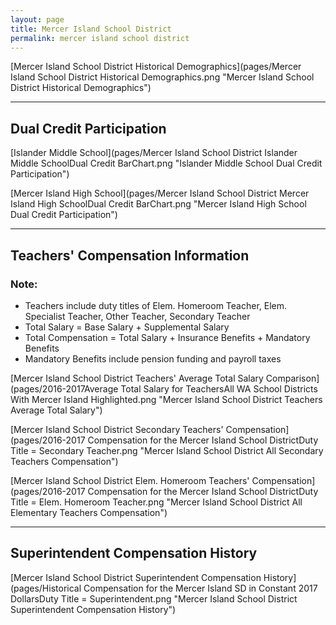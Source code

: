 ```yaml
---
layout: page
title: Mercer Island School District
permalink: mercer island school district
---
```



[Mercer Island School District Historical Demographics](pages/Mercer Island School District Historical Demographics.png "Mercer Island School District Historical Demographics")

___

## Dual Credit Participation

[Islander Middle School](pages/Mercer Island School District Islander Middle SchoolDual Credit BarChart.png "Islander Middle School Dual Credit Participation")

[Mercer Island High School](pages/Mercer Island School District Mercer Island High SchoolDual Credit BarChart.png "Mercer Island High School Dual Credit Participation")


___

## Teachers' Compensation Information
### Note:
- Teachers include duty titles of Elem. Homeroom Teacher, Elem. Specialist Teacher, Other Teacher, Secondary Teacher
- Total Salary = Base Salary + Supplemental Salary
- Total Compensation = Total Salary + Insurance Benefits + Mandatory Benefits
- Mandatory Benefits include pension funding and payroll taxes

[Mercer Island School District Teachers' Average Total Salary Comparison](pages/2016-2017Average Total Salary for TeachersAll WA School Districts With Mercer Island Highlighted.png "Mercer Island School District Teachers Average Total Salary")

[Mercer Island School District Secondary Teachers' Compensation](pages/2016-2017 Compensation for the Mercer Island School DistrictDuty Title = Secondary Teacher.png "Mercer Island School District All Secondary Teachers Compensation")

[Mercer Island School District Elem. Homeroom Teachers' Compensation](pages/2016-2017 Compensation for the Mercer Island School DistrictDuty Title = Elem. Homeroom Teacher.png "Mercer Island School District All Elementary Teachers Compensation")


___

## Superintendent Compensation History

[Mercer Island School District Superintendent Compensation History](pages/Historical Compensation for the Mercer Island SD in Constant 2017 DollarsDuty Title = Superintendent.png "Mercer Island School District Superintendent Compensation History")


